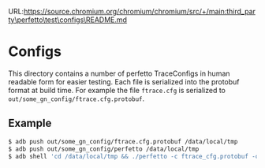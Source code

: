 URL:https://source.chromium.org/chromium/chromium/src/+/main:third_party\perfetto\test\configs\README.md
# Configs

This directory contains a number of perfetto TraceConfigs in human readable
form for easier testing. Each file is serialized into the protobuf format at
build time.  For example the file `ftrace.cfg` is serialized to
`out/some_gn_config/ftrace.cfg.protobuf`.

## Example

```bash
$ adb push out/some_gn_config/ftrace.cfg.protobuf /data/local/tmp
$ adb push out/some_gn_config/perfetto /data/local/tmp
$ adb shell 'cd /data/local/tmp && ./perfetto -c ftrace_cfg.protobuf -o out.protobuf'
```

